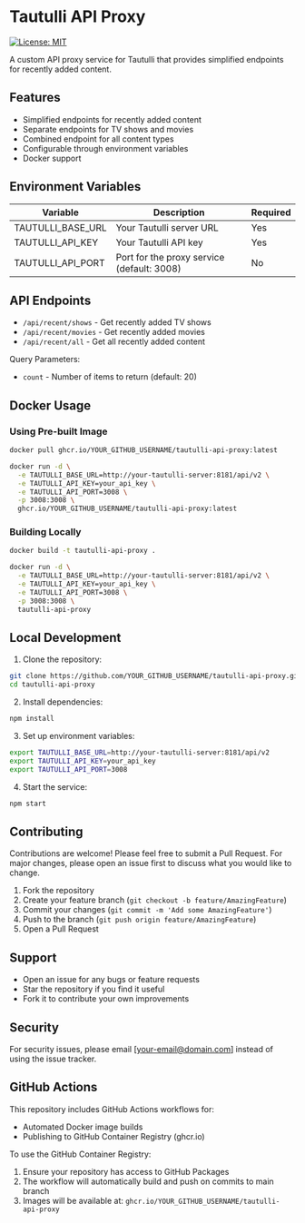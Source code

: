 # Tautulli API Proxy


[![License: MIT](https://img.shields.io/badge/License-MIT-yellow.svg)](https://opensource.org/licenses/MIT)

A custom API proxy service for Tautulli that provides simplified endpoints for recently added content.

## Features

- Simplified endpoints for recently added content
- Separate endpoints for TV shows and movies
- Combined endpoint for all content types
- Configurable through environment variables
- Docker support

## Environment Variables

| Variable | Description | Required |
|----------|-------------|----------|
| TAUTULLI_BASE_URL | Your Tautulli server URL | Yes |
| TAUTULLI_API_KEY | Your Tautulli API key | Yes |
| TAUTULLI_API_PORT | Port for the proxy service (default: 3008) | No |

## API Endpoints

- `/api/recent/shows` - Get recently added TV shows
- `/api/recent/movies` - Get recently added movies
- `/api/recent/all` - Get all recently added content

Query Parameters:
- `count` - Number of items to return (default: 20)

## Docker Usage

### Using Pre-built Image

```bash
docker pull ghcr.io/YOUR_GITHUB_USERNAME/tautulli-api-proxy:latest

docker run -d \
  -e TAUTULLI_BASE_URL=http://your-tautulli-server:8181/api/v2 \
  -e TAUTULLI_API_KEY=your_api_key \
  -e TAUTULLI_API_PORT=3008 \
  -p 3008:3008 \
  ghcr.io/YOUR_GITHUB_USERNAME/tautulli-api-proxy:latest
```

### Building Locally

```bash
docker build -t tautulli-api-proxy .

docker run -d \
  -e TAUTULLI_BASE_URL=http://your-tautulli-server:8181/api/v2 \
  -e TAUTULLI_API_KEY=your_api_key \
  -e TAUTULLI_API_PORT=3008 \
  -p 3008:3008 \
  tautulli-api-proxy
```

## Local Development

1. Clone the repository:
```bash
git clone https://github.com/YOUR_GITHUB_USERNAME/tautulli-api-proxy.git
cd tautulli-api-proxy
```

2. Install dependencies:
```bash
npm install
```

3. Set up environment variables:
```bash
export TAUTULLI_BASE_URL=http://your-tautulli-server:8181/api/v2
export TAUTULLI_API_KEY=your_api_key
export TAUTULLI_API_PORT=3008
```

4. Start the service:
```bash
npm start
```

## Contributing

Contributions are welcome! Please feel free to submit a Pull Request. For major changes, please open an issue first to discuss what you would like to change.

1. Fork the repository
2. Create your feature branch (`git checkout -b feature/AmazingFeature`)
3. Commit your changes (`git commit -m 'Add some AmazingFeature'`)
4. Push to the branch (`git push origin feature/AmazingFeature`)
5. Open a Pull Request

## Support

- Open an issue for any bugs or feature requests
- Star the repository if you find it useful
- Fork it to contribute your own improvements

## Security

For security issues, please email [your-email@domain.com] instead of using the issue tracker.

## GitHub Actions

This repository includes GitHub Actions workflows for:
- Automated Docker image builds
- Publishing to GitHub Container Registry (ghcr.io)

To use the GitHub Container Registry:
1. Ensure your repository has access to GitHub Packages
2. The workflow will automatically build and push on commits to main branch
3. Images will be available at: `ghcr.io/YOUR_GITHUB_USERNAME/tautulli-api-proxy`
